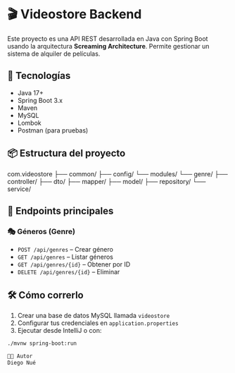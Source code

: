 # 🎬 Videostore Backend

Este proyecto es una API REST desarrollada en Java con Spring Boot usando la arquitectura **Screaming Architecture**. Permite gestionar un sistema de alquiler de películas.

## 🧱 Tecnologías

- Java 17+
- Spring Boot 3.x
- Maven
- MySQL
- Lombok
- Postman (para pruebas)

## 📦 Estructura del proyecto
com.videostore ├── common/ ├── config/ └── modules/ └── genre/ ├── controller/ ├── dto/ ├── mapper/ ├── model/ ├── repository/ └── service/


## 🚀 Endpoints principales

### 🎭 Géneros (Genre)

- `POST /api/genres` – Crear género
- `GET /api/genres` – Listar géneros
- `GET /api/genres/{id}` – Obtener por ID
- `DELETE /api/genres/{id}` – Eliminar

## 🛠️ Cómo correrlo

1. Crear una base de datos MySQL llamada `videostore`
2. Configurar tus credenciales en `application.properties`
3. Ejecutar desde IntelliJ o con:

```bash
./mvnw spring-boot:run

🧑‍💻 Autor
Diego Nué

